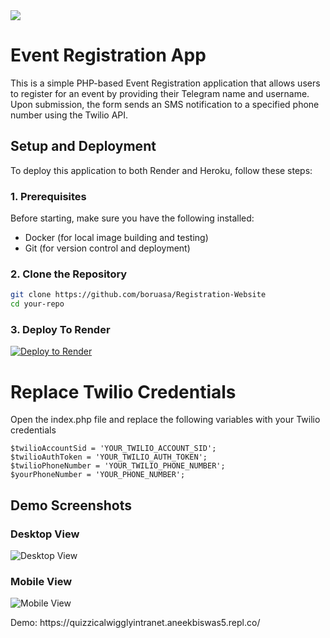 <img src="https://readme-typing-svg.herokuapp.com?color=1C71FA&width=420&lines=This+is+an;Event+Registration+Website;Made+By+Akatsukis;For+Devs+Lab;You+Can+use+replit;Or+Heroku+or+Render;This+Project+Is+Under+Gnu+License">
</p>

# Event Registration App

This is a simple PHP-based Event Registration application that allows users to register for an event by providing their Telegram name and username. Upon submission, the form sends an SMS notification to a specified phone number using the Twilio API.

## Setup and Deployment

To deploy this application to both Render and Heroku, follow these steps:

### 1. Prerequisites

Before starting, make sure you have the following installed:

- Docker (for local image building and testing)
- Git (for version control and deployment)

### 2. Clone the Repository

```bash
git clone https://github.com/boruasa/Registration-Website
cd your-repo
```

### 3. Deploy To Render

[![Deploy to Render](https://render.com/images/deploy-to-render-button.svg)](https://render.com/deploy?repo=https://github.com/borusara/Registration-Website)
<h1>Replace Twilio Credentials  </h1>
<p>Open the index.php file and replace the following variables with your Twilio credentials </p>

```
$twilioAccountSid = 'YOUR_TWILIO_ACCOUNT_SID';
$twilioAuthToken = 'YOUR_TWILIO_AUTH_TOKEN';
$twilioPhoneNumber = 'YOUR_TWILIO_PHONE_NUMBER';
$yourPhoneNumber = 'YOUR_PHONE_NUMBER';
```
## Demo Screenshots

### Desktop View

![Desktop View](https://telegra.ph//file/257ae8b9c833cf3962c96.jpg)

### Mobile View

![Mobile View](https://telegra.ph//file/bd1b1fe036ba82a3c72cb.jpg)

<P>Demo: https://quizzicalwigglyintranet.aneekbiswas5.repl.co/ </P>
